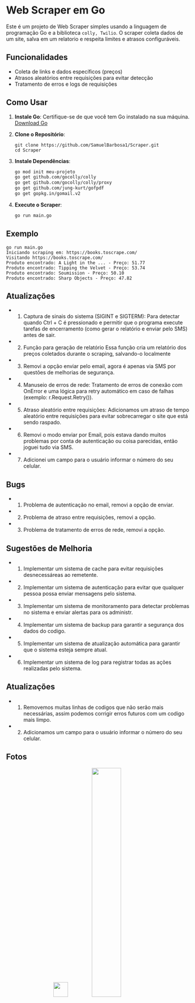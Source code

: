 # Web Scraper em Go

Este é um projeto de Web Scraper simples usando a linguagem de programação Go e a biblioteca `colly, Twilio`. O scraper coleta dados de um site, salva em um relatorio e respeita limites e atrasos configuráveis.

## Funcionalidades

- Coleta de links e dados específicos (preços)
- Atrasos aleatórios entre requisições para evitar detecção
- Tratamento de erros e logs de requisições

## Como Usar

1. **Instale Go**: Certifique-se de que você tem Go instalado na sua máquina. [Download Go](https://golang.org/dl/)

2. **Clone o Repositório**:
    ```bashe
    git clone https://github.com/SamuelBarbosa1/Scraper.git
    cd Scraper
    ```

3. **Instale Dependências**:
    ```bash
    go mod init meu-projeto
    go get github.com/gocolly/colly
    go get github.com/gocolly/colly/proxy
    go get github.com/jung-kurt/gofpdf
    go get gopkg.in/gomail.v2
    ```

4. **Execute o Scraper**:
    ```bash
    go run main.go
    ```
## Exemplo 

```
go run main.go
Iniciando scraping em: https://books.toscrape.com/
Visitando https://books.toscrape.com/
Produto encontrado: A Light in the ... - Preço: 51.77
Produto encontrado: Tipping the Velvet - Preço: 53.74
Produto encontrado: Soumission - Preço: 50.10
Produto encontrado: Sharp Objects - Preço: 47.82
````
## Atualizações 
- 1. Captura de sinais do sistema (SIGINT e SIGTERM):
Para detectar quando Ctrl + C é pressionado e permitir que o programa execute tarefas de encerramento (como gerar o relatório e enviar pelo SMS) antes de sair.

- 2. Função para geração de relatório
Essa função cria um relatório  dos preços coletados durante o scraping, salvando-o localmente 

- 3. Removi a opção enviar pelo email, agora é apenas via SMS por questões de melhorias  de segurança.

- 4. Manuseio de erros de rede:
    Tratamento de erros de conexão com OnError e uma lógica para retry automático em caso de falhas (exemplo: r.Request.Retry()).

- 5. Atraso aleatório entre requisições:
    Adicionamos um atraso de tempo aleatório entre requisições para evitar sobrecarregar o site que está sendo raspado.

- 6. Removi o modo enviar por Email, pois estava dando muitos problemas por conta de autenticação ou coisa parecidas, então joguei tudo via SMS.

- 7. Adicionei um campo para o usuário informar o número do seu celular.

## Bugs 

- 1. Problema de autenticação no email, removi a opção de enviar.

- 2. Problema de atraso entre requisições, removi a opção.

- 3. Problema de tratamento de erros de rede, removi a opção.

## Sugestões de Melhoria 
- 1.  Implementar um sistema de cache para evitar requisições desnecessáreas ao remetente.

- 2.  Implementar um sistema de autenticação para evitar que qualquer pessoa possa enviar mensagens pelo sistema.

- 3.  Implementar um sistema de monitoramento para detectar problemas no sistema e enviar alertas para os administr.

- 4.  Implementar um sistema de backup para garantir a segurança dos dados do codigo.

- 5.  Implementar um sistema de atualização automática para garantir que o sistema esteja sempre atual.

- 6.  Implementar  um sistema de log para registrar todas as ações realizadas pelo sistema.

## Atualizações 

- 1. Removemos muitas linhas de codigos que não serão mais necessárias, assim podemos corrigir erros futuros com um codigo mais limpo.

- 2. Adicionamos um campo para o usuário informar o número do seu celular.

## Fotos
<p align="center"> <img src="./fotos/scrap.png" width="40"> <img src="./fotos/sms.png" width="40%"> </p>
